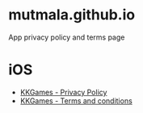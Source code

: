 # mutmala.github.io
App privacy policy and terms page

# iOS
- [KKGames - Privacy Policy](https://mutmala.github.io/kkgames/privacy_policy.html "Privacy Policy")
- [KKGames - Terms and conditions](https://mutmala.github.io/kkgames/terms_conditions.html "Terms and conditions")